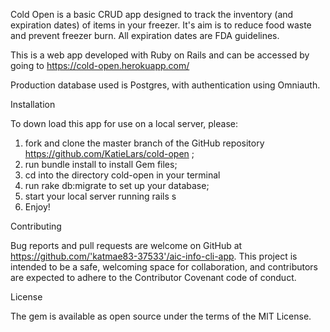 
Cold Open is a basic CRUD app designed to track the inventory (and expiration dates) of items in your freezer. It's aim is to reduce food waste and prevent freezer burn. All expiration dates are FDA guidelines.

This is a web app developed with Ruby on Rails and can be accessed by going to https://cold-open.herokuapp.com/

Production database used is Postgres, with authentication using Omniauth.

Installation

To down load this app for use on a local server, please:
  1. fork and clone the master branch of the GitHub repository https://github.com/KatieLars/cold-open ;
  2. run bundle install to install Gem files;
  3. cd into the directory cold-open in your terminal
  4. run rake db:migrate to set up your database;
  5. start your local server running rails s
  6. Enjoy!

Contributing

Bug reports and pull requests are welcome on GitHub at https://github.com/'katmae83-37533'/aic-info-cli-app. This project is intended to be a safe, welcoming space for collaboration, and contributors are expected to adhere to the Contributor Covenant code of conduct.

License

The gem is available as open source under the terms of the MIT License.
